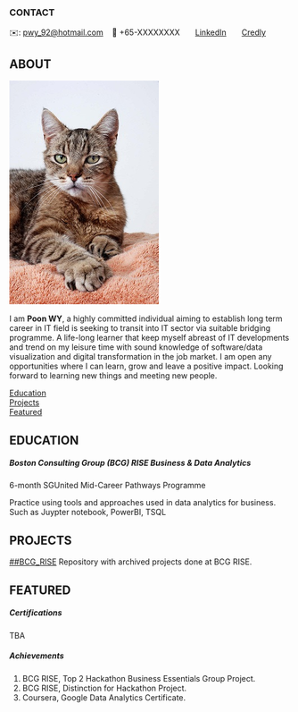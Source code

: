 <!-- CONTACT Section Starts -->
### CONTACT
<!-- Add your details -->
✉️: pwy_92@hotmail.com 
&nbsp;&nbsp; 📲 +65-XXXXXXXX
&nbsp;&nbsp;&nbsp;&nbsp;&nbsp; [LinkedIn](https://www.linkedin.com/in/poon-wy/) 
&nbsp;&nbsp;&nbsp;&nbsp;&nbsp; [Credly](https://www.credly.com/users/poon-wei-yuan) 
<!-- CONTACT Section Ends -->


<!-- ABOUT Section Starts -->
## ABOUT
<!-- Add link to your picture -->
![alt text](https://raw.githubusercontent.com/mommafish/resume/master/Picture/profile1.jpg)
<!-- Add your details -->
I am __Poon WY__, a highly committed individual aiming to establish long term career in IT field is seeking to transit into IT sector via suitable bridging programme. A life-long learner that keep myself abreast of IT developments and trend on my leisure time with sound knowledge of software/data visualization and digital transformation in the job market. I am open any opportunities where I can learn, grow and leave a positive impact. Looking forward to learning new things and meeting new people.
<!-- Add link to the sections -->
[Education](#education) <br>
[Projects](#projects) <br>
[Featured](#featured) <br> 
<!-- ABOUT Section Ends -->


<!-- EDUCATION Section Starts -->
## EDUCATION
<!-- Add your details -->
##### Boston Consulting Group (BCG) RISE Business & Data Analytics
6-month SGUnited Mid-Career Pathways Programme	

Practice using tools and approaches used in data analytics for business. Such as Juypter notebook, PowerBI, TSQL
<!-- EDUCATION Section Ends -->


<!-- PROJECTS Section Starts -->
## PROJECTS
[##BCG_RISE](https://github.com/mommafish/BCG_Rise)
Repository with archived projects done at BCG RISE.
<!-- PROJECTS Section Ends -->


<!-- FEATURED Section Starts -->
## FEATURED
<!-- Add your details -->
##### Certifications
TBA

##### Achievements
1.  BCG RISE, Top 2 Hackathon Business Essentials Group Project.
2.  BCG RISE, Distinction for Hackathon Project. 
3.  Coursera, Google Data Analytics Certificate.
<!-- FEATURED Section Ends -->